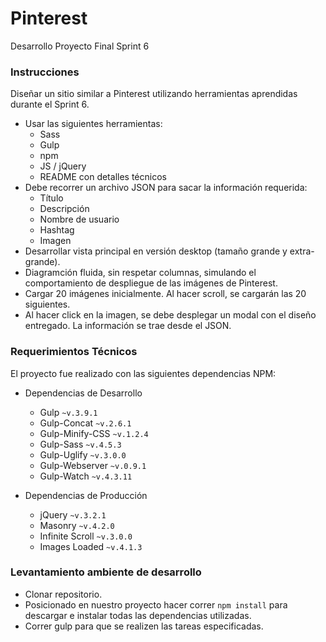 # Pinterest
Desarrollo Proyecto Final Sprint 6

### Instrucciones
Diseñar un sitio similar a Pinterest utilizando herramientas aprendidas durante el Sprint 6.

+ Usar las siguientes herramientas:
	- Sass
	- Gulp
	- npm
	- JS / jQuery
	- README con detalles técnicos
+ Debe recorrer un archivo JSON para sacar la información requerida:
	- Título
	- Descripción
	- Nombre de usuario
	- Hashtag
	- Imagen
+ Desarrollar vista principal en versión desktop (tamaño grande y extra-grande).
+ Diagramción fluida, sin respetar columnas, simulando el comportamiento de despliegue de las imágenes de Pinterest.
+ Cargar 20 imágenes inicialmente. Al hacer scroll, se cargarán las 20 siguientes.
+ Al hacer click en la imagen, se debe desplegar un modal con el diseño entregado. La información se trae desde el JSON.

### Requerimientos Técnicos

El proyecto fue realizado con las siguientes dependencias NPM:

+ Dependencias de Desarrollo 
  - Gulp `~v.3.9.1`
  - Gulp-Concat `~v.2.6.1`
  - Gulp-Minify-CSS `~v.1.2.4`
  - Gulp-Sass `~v.4.5.3`
  - Gulp-Uglify `~v.3.0.0`
  - Gulp-Webserver `~v.0.9.1`
  - Gulp-Watch `~v.4.3.11`

+ Dependencias de Producción 
  - jQuery `~v.3.2.1`
  - Masonry `~v.4.2.0`
  - Infinite Scroll `~v.3.0.0`
  - Images Loaded `~v.4.1.3`

### Levantamiento ambiente de desarrollo

+ Clonar repositorio.
+ Posicionado en nuestro proyecto hacer correr `npm install` para descargar e instalar todas las dependencias utilizadas.
+ Correr gulp para que se realizen las tareas especificadas.
